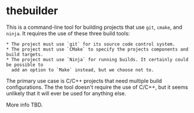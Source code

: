 # thebuilder

This is a command-line tool for building projects that use `git`, `cmake`, and `ninja`.
It requires the use of these three build tools:

    * The project must use `git` for its source code control system.
    * The project must use `CMake` to specify the projects components and build targets.
    * The project must use `Ninja` for running builds. It certainly could be possible to
      add an option to `Make` instead, but we choose not to.

The primary use case is C/C++ projects that need multiple build configurations. The
the tool doesn't require the use of C/C++, but it seems unlikely that it will ever be
used for anything else.

More info TBD.
